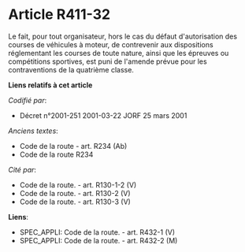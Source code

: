 # Article R411-32

Le fait, pour tout organisateur, hors le cas du défaut d'autorisation des courses de véhicules à moteur, de contrevenir aux
dispositions réglementant les courses de toute nature, ainsi que les épreuves ou compétitions sportives, est puni de l'amende
prévue pour les contraventions de la quatrième classe.

**Liens relatifs à cet article**

_Codifié par_:

  - Décret n°2001-251 2001-03-22 JORF 25 mars 2001

_Anciens textes_:

  - Code de la route - art. R234 (Ab)
  - Code de la route R234

_Cité par_:

  - Code de la route. - art. R130-1-2 (V)
  - Code de la route. - art. R130-2 (V)
  - Code de la route. - art. R130-3 (V)

**Liens**:

  - SPEC_APPLI: Code de la route. - art. R432-1 (V)
  - SPEC_APPLI: Code de la route. - art. R432-2 (M)
